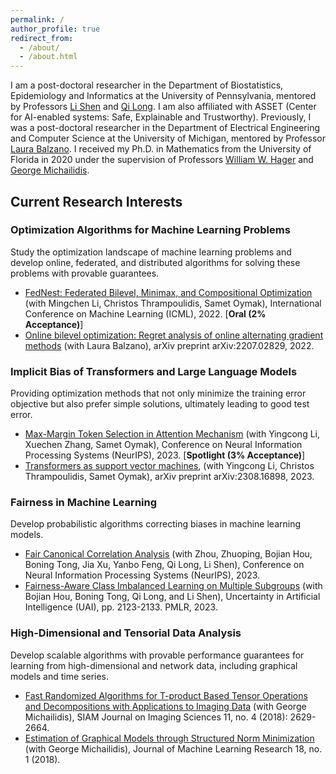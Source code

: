 ```yaml
---
permalink: /
author_profile: true
redirect_from: 
  - /about/
  - /about.html
---
```


I am a post-doctoral researcher in the Department of Biostatistics, Epidemiology and Informatics at the University of Pennsylvania, mentored by Professors [Li Shen](https://www.med.upenn.edu/apps/faculty/index.php/g275/p9075258) and [Qi Long](https://www.med.upenn.edu/apps/faculty/index.php/g275/p8939931). I am also affiliated with ASSET (Center for AI-enabled systems: Safe, Explainable and Trustworthy). Previously, I was a post-doctoral researcher in the Department of Electrical Engineering and Computer Science at the University of Michigan, mentored by Professor [Laura Balzano](hqttps://web.eecs.umich.edu/~girasole/). I received my Ph.D. in Mathematics from the University of Florida in 2020 under the supervision of Professors [William W. Hager](https://people.clas.ufl.edu/hager/) and [George Michailidis](https://informatics.research.ufl.edu/homepage-2/about-us/michailidis.html).

## Current Research Interests

### Optimization Algorithms for Machine Learning Problems
Study the optimization landscape of machine learning problems and develop online, federated, and distributed algorithms for solving these problems with provable guarantees.
- [FedNest: Federated Bilevel, Minimax, and Compositional Optimization](https://arxiv.org/abs/2205.02215)
  (with Mingchen Li, Christos Thrampoulidis, Samet Oymak),
  International Conference on Machine Learning (ICML), 2022. [**Oral (2% Acceptance)**]   
- [Online bilevel optimization: Regret analysis of online alternating gradient methods](https://arxiv.org/abs/2207.02829) (with Laura Balzano),
  arXiv preprint arXiv:2207.02829, 2022.
  
### Implicit Bias of Transformers and Large Language Models
Providing optimization methods that not only minimize the training error objective but also prefer simple solutions, ultimately leading to good test error.
- [Max-Margin Token Selection in Attention Mechanism](https://arxiv.org/abs/2306.13596)
  (with Yingcong Li, Xuechen Zhang, Samet Oymak),
  Conference on Neural Information Processing Systems (NeurIPS), 2023. [**Spotlight (3% Acceptance)**]
- [Transformers as support vector machines](https://arxiv.org/abs/2308.16898),
  (with Yingcong Li, Christos Thrampoulidis, Samet Oymak),
  arXiv preprint arXiv:2308.16898, 2023. 

### Fairness in Machine Learning
Develop probabilistic algorithms correcting biases in machine learning models.
- [Fair Canonical Correlation Analysis](https://arxiv.org/abs/2309.15809)
  (with Zhou, Zhuoping, Bojian Hou, Boning Tong, Jia Xu, Yanbo Feng, Qi Long, Li Shen),
  Conference on Neural Information Processing Systems (NeurIPS), 2023.
- [Fairness-Aware Class Imbalanced Learning on Multiple Subgroups](https://proceedings.mlr.press/v216/tarzanagh23a)
  (with Bojian Hou, Boning Tong, Qi Long, and Li Shen),
  Uncertainty in Artificial Intelligence (UAI), pp. 2123-2133. PMLR, 2023.

### High-Dimensional and Tensorial Data Analysis
Develop scalable algorithms with provable performance guarantees for learning from high-dimensional and network data, including graphical models and time series.
- [Fast Randomized Algorithms for T-product Based Tensor Operations and Decompositions with Applications to Imaging Data](https://arxiv.org/abs/1704.04362)
  (with George Michailidis),
  SIAM Journal on Imaging Sciences 11, no. 4 (2018): 2629-2664.
- [Estimation of Graphical Models through Structured Norm Minimization](https://arxiv.org/abs/1609.09010)
  (with George Michailidis),
  Journal of Machine Learning Research 18, no. 1 (2018).

